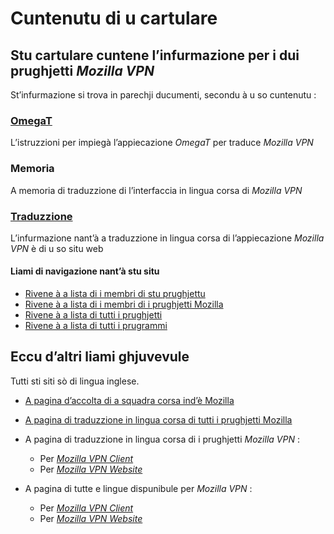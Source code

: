 # Cuntenutu di u cartulare

## Stu cartulare cuntene l’infurmazione per i dui prughjetti _Mozilla VPN_

St’infurmazione si trova in parechji ducumenti, secondu à u so cuntenutu :

### [OmegaT](OmegaT.md)
L’istruzzioni per impiegà l’appiecazione _OmegaT_ per traduce _Mozilla VPN_

### __Memoria__
A memoria di traduzzione di l’interfaccia in lingua corsa di _Mozilla VPN_

### [Traduzzione](Traduzzione.md)
L’infurmazione nant’à a traduzzione in lingua corsa di l’appiecazione _Mozilla VPN_ è di u so situ web

#### Liami di navigazione nant’à stu situ
- [Rivene à a lista di i membri di stu prughjettu](./)
- [Rivene à a lista di i membri di i prughjetti Mozilla](../)
- [Rivene à a lista di tutti i prughjetti](../../)
- [Rivene à a lista di tutti i prugrammi](../../../../../#readme)

## Eccu d’altri liami ghjuvevule
Tutti sti siti sò di lingua inglese.

- [A pagina d’accolta di a squadra corsa ind’è Mozilla](https://pontoon.mozilla.org/co/info/)

- [A pagina di traduzzione in lingua corsa di tutti i prughjetti Mozilla](https://pontoon.mozilla.org/co/)

- A pagina di traduzzione in lingua corsa di i prughjetti _Mozilla VPN_ :
  - Per [_Mozilla VPN Client_](https://pontoon.mozilla.org/co/mozilla-vpn-client/)
  - Per [_Mozilla VPN Website_](https://pontoon.mozilla.org/co/mozilla-vpn-website/)

- A pagina di tutte e lingue dispunibule per _Mozilla VPN_ :
  - Per [_Mozilla VPN Client_](https://pontoon.mozilla.org/projects/mozilla-vpn-client/)
  - Per [_Mozilla VPN Website_](https://pontoon.mozilla.org/projects/mozilla-vpn-website/)

